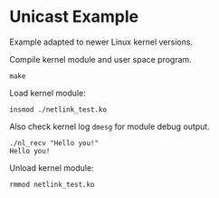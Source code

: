 # Unicast Example

Example adapted to newer Linux kernel versions.

Compile kernel module and user space program.

```
make
```

Load kernel module:

```
insmod ./netlink_test.ko
```

Also check kernel log `dmesg` for module debug output.

```
./nl_recv "Hello you!"
Hello you!
```

Unload kernel module:
```
rmmod netlink_test.ko
```
